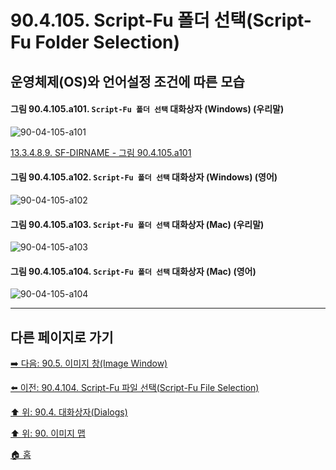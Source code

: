 # 90.4.105. Script-Fu 폴더 선택(Script-Fu Folder Selection)
## 운영체제(OS)와 언어설정 조건에 따른 모습

<a id="90-04-105-a101"></a>

#### 그림 90.4.105.a101. `Script-Fu 폴더 선택` 대화상자 (Windows) (우리말)
![90-04-105-a101](https://github.com/wonder13662/gimp/assets/15767104/2abf8d19-df2e-44a8-b508-eaff7664c9cf)

[13.3.4.8.9. SF-DIRNAME - 그림 90.4.105.a101](./13-03-04-08-09-sf_dirname.md)

<a id="90-04-105-a102"></a>

#### 그림 90.4.105.a102. `Script-Fu 폴더 선택` 대화상자 (Windows) (영어)
![90-04-105-a102](https://github.com/wonder13662/gimp/assets/15767104/511cdad2-7a86-42a5-9040-9045ecad2725)

<a id="90-04-105-a103"></a>

#### 그림 90.4.105.a103. `Script-Fu 폴더 선택` 대화상자 (Mac) (우리말)
![90-04-105-a103](https://github.com/wonder13662/gimp/assets/15767104/868838a8-8e8b-4a2c-8acd-8e8e3ff690e4)

<a id="90-04-105-a104"></a>

#### 그림 90.4.105.a104. `Script-Fu 폴더 선택` 대화상자 (Mac) (영어)
![90-04-105-a104](https://github.com/wonder13662/gimp/assets/15767104/fdc4432a-742f-457e-abb2-80b84135870f)

***

## 다른 페이지로 가기

[➡️ 다음: 90.5. 이미지 창(Image Window)](./90-05-00-image_window.md)

[⬅️ 이전: 90.4.104. Script-Fu 파일 선택(Script-Fu File Selection)](./90-04-104-script_fu_file_selection.md)

[⬆️ 위: 90.4. 대화상자(Dialogs)](./90-04-00-dialogs.md)

[⬆️ 위: 90. 이미지 맵](./90-00-image-map.md)

[🏠 홈](./00-home.md)
